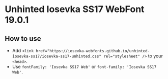 # Unhinted Iosevka SS17 WebFont 19.0.1

## How to use

- Add `<link href="https://iosevka-webfonts.github.io/unhinted-iosevka-ss17/iosevka-ss17-unhinted.css" rel="stylesheet" />` to your `<head>`.
- Use `fontFamily: 'Iosevka SS17 Web'` or `font-family: 'Iosevka SS17 Web'`.
